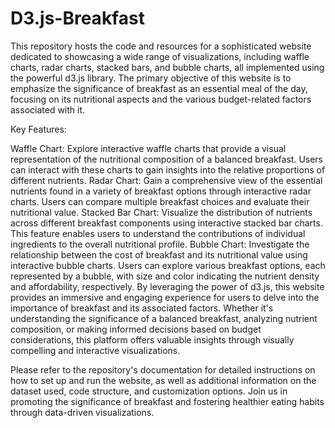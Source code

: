# D3.js-Breakfast
This repository hosts the code and resources for a sophisticated website dedicated to showcasing a wide range of visualizations, including waffle charts, radar charts, stacked bars, and bubble charts, all implemented using the powerful d3.js library. The primary objective of this website is to emphasize the significance of breakfast as an essential meal of the day, focusing on its nutritional aspects and the various budget-related factors associated with it.

Key Features:

Waffle Chart: Explore interactive waffle charts that provide a visual representation of the nutritional composition of a balanced breakfast. Users can interact with these charts to gain insights into the relative proportions of different nutrients.
Radar Chart: Gain a comprehensive view of the essential nutrients found in a variety of breakfast options through interactive radar charts. Users can compare multiple breakfast choices and evaluate their nutritional value.
Stacked Bar Chart: Visualize the distribution of nutrients across different breakfast components using interactive stacked bar charts. This feature enables users to understand the contributions of individual ingredients to the overall nutritional profile.
Bubble Chart: Investigate the relationship between the cost of breakfast and its nutritional value using interactive bubble charts. Users can explore various breakfast options, each represented by a bubble, with size and color indicating the nutrient density and affordability, respectively.
By leveraging the power of d3.js, this website provides an immersive and engaging experience for users to delve into the importance of breakfast and its associated factors. Whether it's understanding the significance of a balanced breakfast, analyzing nutrient composition, or making informed decisions based on budget considerations, this platform offers valuable insights through visually compelling and interactive visualizations.

Please refer to the repository's documentation for detailed instructions on how to set up and run the website, as well as additional information on the dataset used, code structure, and customization options. Join us in promoting the significance of breakfast and fostering healthier eating habits through data-driven visualizations.

